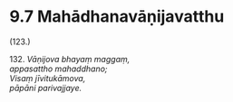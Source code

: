 

# 9.7 Mahādhanavāṇijavatthu



(123.)

132\. _Vāṇijova bhayaṃ maggaṃ,_  
_appasattho mahaddhano;_  
_Visaṃ jīvitukāmova,_  
_pāpāni parivajjaye._  




